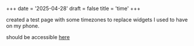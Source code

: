 +++
date = '2025-04-28'
draft = false
title = 'time'
+++

created a test page with some timezones to replace widgets I used to have on my phone.

should be accessible [here](https://eggg.uk/time)